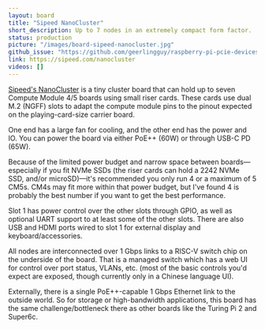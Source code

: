 ```yaml
---
layout: board
title: "Sipeed NanoCluster"
short_description: Up to 7 nodes in an extremely compact form factor.
status: production
picture: "/images/board-sipeed-nanocluster.jpg"
github_issue: "https://github.com/geerlingguy/raspberry-pi-pcie-devices/issues/739"
link: https://sipeed.com/nanocluster
videos: []
---
```

[Sipeed's NanoCluster](https://sipeed.com/nanocluster) is a tiny cluster board that can hold up to seven Compute Module 4/5 boards using small riser cards. These cards use dual M.2 (NGFF) slots to adapt the compute module pins to the pinout expected on the playing-card-size carrier board.

One end has a large fan for cooling, and the other end has the power and IO. You can power the board via either PoE++ (60W) or through USB-C PD (65W).

Because of the limited power budget and narrow space between boards—especially if you fit NVMe SSDs (the riser cards can hold a 2242 NVMe SSD, and/or microSD)—it's recommended you only run 4 or a maximum of 5 CM5s. CM4s may fit more within that power budget, but I've found 4 is probably the best number if you want to get the best performance.

Slot 1 has power control over the other slots through GPIO, as well as optional UART support to at least some of the other slots. There are also USB and HDMI ports wired to slot 1 for external display and keyboard/accessories.

All nodes are interconnected over 1 Gbps links to a RISC-V switch chip on the underside of the board. That is a managed switch which has a web UI for control over port status, VLANs, etc. (most of the basic controls you'd expect are exposed, though currently only in a Chinese language UI).

Externally, there is a single PoE++-capable 1 Gbps Ethernet link to the outside world. So for storage or high-bandwidth applications, this board has the same challenge/bottleneck there as other boards like the Turing Pi 2 and Super6c.
